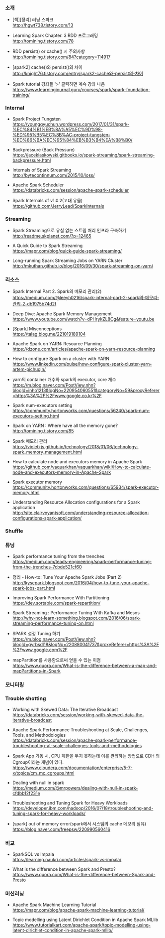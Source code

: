 ### 소개

* [책][정리] 러닝 스파크 </br>
http://hgwt738.tistory.com/13 </br>

* Learning Spark Chapter. 3 RDD 프로그래밍 </br>
http://tomining.tistory.com/78  </br>

* RDD persist() or cache() 시 주의사항 </br>
http://tomining.tistory.com/84?category=114917 </br>

* [spark2] cache()와 persist()의 차이 </br>
http://knight76.tistory.com/entry/spark2-cache와-persist의-차이  </br>

* Spark tutorial 강좌들 '>' 클릭하면 계속 강좌 나옴</br>
https://www.learningjournal.guru/courses/spark/spark-foundation-training/</br>

### Internal

* Spark Project Tungsten </br>
https://younggyuchun.wordpress.com/2017/01/31/spark-%EC%84%B1%EB%8A%A5%EC%9D%98-%ED%95%B5%EC%8B%AC-project-tungsten-%ED%86%BA%EC%95%84%EB%B3%B4%EA%B8%B0/</br>

* Backpressure (Back Pressure) </br>
https://jaceklaskowski.gitbooks.io/spark-streaming/spark-streaming-backpressure.html </br>

* Internals of Spark Streaming </br>
http://bytecontinnum.com/2015/10/ioss/ </br>

* Apache Spark Scheduler </br>
https://databricks.com/session/apache-spark-scheduler </br>

* Spark Internals of v1.0.2(고대 유물)
https://github.com/JerryLead/SparkInternals

### Streaming

* Spark Streaming으로 유실 없는 스트림 처리 인프라 구축하기 </br>
http://readme.skplanet.com/?p=12465 </br>

* A Quick Guide to Spark Streaming </br>
https://mapr.com/blog/quick-guide-spark-streaming/ </br>

* Long-running Spark Streaming Jobs on YARN Cluster </br>
http://mkuthan.github.io/blog/2016/09/30/spark-streaming-on-yarn/ </br>

### 리소스

* Spark Internal Part 2. Spark의 메모리 관리(2)</br>
https://medium.com/@leeyh0216/spark-internal-part-2-spark의-메모리-관리-2-db1975b74d2f </br>

* Deep Dive: Apache Spark Memory Management </br>
https://www.youtube.com/watch?v=dPHrykZL8Cg&feature=youtu.be </br>

* [Spark] Misconceptions </br>
https://talag.blog.me/221019189104 </br>

* Apache Spark on YARN: Resource Planning </br>
https://dzone.com/articles/apache-spark-on-yarn-resource-planning </br>

* How to configure Spark on a cluster with YARN </br>
https://www.linkedin.com/pulse/how-configure-spark-cluster-yarn-artem-pichugin/ </br>

* yarn의 container 개수와 spark의 executor, core 개수 </br>
https://m.blog.naver.com/PostView.nhn?blogId=inho1213&logNo=220954060551&categoryNo=59&proxyReferer=https%3A%2F%2Fwww.google.co.kr%2F </br>

* Spark num-executors setting </br>
https://community.hortonworks.com/questions/56240/spark-num-executors-setting.html </br>

* Spark on YARN : Where have all the memory gone? </br>
http://tomining.tistory.com/85 </br>

* Spark 메모리 관리 </br>
https://violetkjs.github.io/technology/2018/01/06/technology-spark_memory_management.html </br>

* How to calculate node and executors memory in Apache Spark </br>
https://github.com/vaquarkhan/vaquarkhan/wiki/How-to-calculate-node-and-executors-memory-in-Apache-Spark </br>

* Spark executor memory </br>
https://community.hortonworks.com/questions/65934/spark-executor-memory.html </br>

* Understanding Resource Allocation configurations for a Spark application </br>
http://site.clairvoyantsoft.com/understanding-resource-allocation-configurations-spark-application/ </br>

### Shuffle

### 튜닝

* Spark performance tuning from the trenches </br>
https://medium.com/teads-engineering/spark-performance-tuning-from-the-trenches-7cbde521cf60</br>

* 정리 - How-to: Tune Your Apache Spark Jobs (Part 2) </br>
http://kysepark.blogspot.com/2016/04/how-to-tune-your-apache-spark-jobs-part.html </br>

* Improving Spark Performance With Partitioning </br>
https://dev.sortable.com/spark-repartition/ </br>

* Spark Streaming : Performance Tuning With Kafka and Mesos </br>
http://why-not-learn-something.blogspot.com/2016/06/spark-streaming-performance-tuning-on.html </br>

* SPARK 설정 Tuning 하기 </br>
https://m.blog.naver.com/PostView.nhn?blogId=gyrbsdl18&logNo=220880041737&proxyReferer=https%3A%2F%2Fwww.google.com%2F </br>

* mapPartition를 사용함으로써 얻을 수 있는 이점 </br>
https://www.quora.com/What-is-the-difference-between-a-map-and-mapPartitions-in-Spark </br>

### 모니터링

### Trouble shotting

* Working with Skewed Data: The Iterative Broadcast</br>
https://databricks.com/session/working-with-skewed-data-the-iterative-broadcast </br>

* Apache Spark Performance Troubleshooting at Scale, Challenges, Tools, and Methodologies</br>
https://databricks.com/session/apache-spark-performance-troubleshooting-at-scale-challenges-tools-and-methodologies </br>

* Spark App 기동 시, CPU 제한을 두지 못하는데 이를 관리하는 방법으로 CDH 의 Cgroup이라는 개념이 있다. </br>
https://www.cloudera.com/documentation/enterprise/5-7-x/topics/cm_mc_cgroups.html </br>

* Dealing with null in spark  </br>
https://medium.com/@mrpowers/dealing-with-null-in-spark-cfdbb12f231e</br>

* Troubleshooting and Tuning Spark for Heavy Workloads </br>
https://developer.ibm.com/hadoop/2016/07/18/troubleshooting-and-tuning-spark-for-heavy-workloads/ </br>

* [spark] out of memory error(spark에서 시스템의 cache 메모리 점유) </br>
https://blog.naver.com/freepsw/220990560416 </br>

### 비교

* SparkSQL vs Impala </br>
https://learning.naukri.com/articles/spark-vs-impala/ </br>

* What is the difference between Spark and Presto? </br>
https://www.quora.com/What-is-the-difference-between-Spark-and-Presto </br>

### 머신러닝

* Apache Spark Machine Learning Tutorial </br>
https://mapr.com/blog/apache-spark-machine-learning-tutorial/ </br>

* Topic modelling using Latent Dirichlet Condition in Apache Spark MLlib </br>
https://www.tutorialkart.com/apache-spark/topic-modelling-using-latent-dirichlet-condition-in-apache-spark-mllib/ </br>
